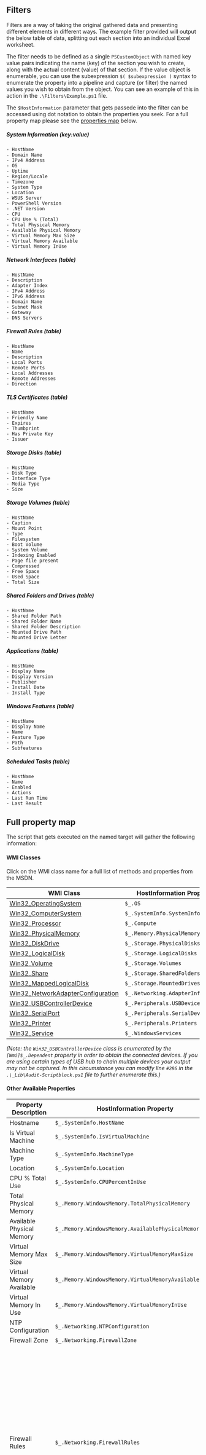 Filters
---------

Filters are a way of taking the original gathered data and presenting different elements in different ways. The example filter provided will output the below table of data, splitting out each section into an individual Excel worksheet.

The filter needs to be defined as a single `PSCustomObject` with named key value pairs indicating the name (key) of the section you wish to create, along with the actual content (value) of that section. If the value object is enumerable, you can use the subexpression `$( $subexpression )` syntax to enumerate the property into a pipeline and capture (or filter) the named values you wish to obtain from the object. You can see an example of this in action in the `.\Filters\Example.ps1` file.

The `$HostInformation` parameter that gets passede into the filter can be accessed using dot notation to obtain the properties you seek. For a full property map please see the [properties map]() below.

##### System Information (key:value)
	- HostName
	- Domain Name
	- IPv4 Address
	- OS
	- Uptime
	- Region/Locale
	- Timezone
	- System Type
	- Location
	- WSUS Server
	- PowerShell Version
	- .NET Version
	- CPU
	- CPU Use % (Total)
	- Total Physical Memory
	- Available Physical Memory
	- Virtual Memory Max Size
	- Virtual Memory Available
	- Virtual Memory InUse
	
##### Network Interfaces (table)
	- HostName
	- Description
	- Adapter Index
	- IPv4 Address
	- IPv6 Address
	- Domain Name
	- Subnet Mask
	- Gateway
	- DNS Servers
	
##### Firewall Rules (table)
	- HostName
	- Name
	- Description
	- Local Ports
	- Remote Ports
	- Local Addresses
	- Remote Addresses
	- Direction
	
##### TLS Certificates (table)
	- HostName
	- Friendly Name
	- Expires
	- Thumbprint
	- Has Private Key
	- Issuer
	
##### Storage Disks (table)
	- HostName
	- Disk Type
	- Interface Type
	- Media Type
	- Size
	
##### Storage Volumes (table)
	- HostName
	- Caption
	- Mount Point
	- Type
	- Filesystem
	- Boot Volume
	- System Volume
	- Indexing Enabled
	- Page file present
	- Compressed
	- Free Space
	- Used Space
	- Total Size
	
##### Shared Folders and Drives (table)
	- HostName
	- Shared Folder Path
	- Shared Folder Name
	- Shared Folder Description
	- Mounted Drive Path
	- Mounted Drive Letter
	
##### Applications (table)
	- HostName
	- Display Name
	- Display Version
	- Publisher
	- Install Date
	- Install Type
	
##### Windows Features (table)
	- HostName
	- Display Name
	- Name
	- Feature Type
	- Path
	- Subfeatures
	
##### Scheduled Tasks (table)
	- HostName
	- Name
	- Enabled
	- Actions
	- Last Run Time
	- Last Result

Full property map
---------
The script that gets executed on the named target will gather the following information:

#### WMI Classes
Click on the WMI class name for a full list of methods and properties from the MSDN.

| WMI Class  | HostInformation Property  |
|---|---|
| [Win32_OperatingSystem](https://msdn.microsoft.com/en-us/library/aa394239(v=vs.85).aspx) | `$_.OS` |
| [Win32_ComputerSystem](https://msdn.microsoft.com/en-us/library/aa394102(v=vs.85).aspx) | `$_.SystemInfo.SystemInfo` |
| [Win32_Processor](https://msdn.microsoft.com/en-us/library/aa394373(v=vs.85).aspx) | `$_.Compute` |
| [Win32_PhysicalMemory](https://msdn.microsoft.com/en-us/library/aa394347(v=vs.85).aspx) | `$_.Memory.PhysicalMemory` |
| [Win32_DiskDrive](https://msdn.microsoft.com/en-us/library/aa394132(v=vs.85).aspx) | `$_.Storage.PhysicalDisks` |
| [Win32_LogicalDisk](https://msdn.microsoft.com/en-us/library/aa394173(v=vs.85).aspx) | `$_.Storage.LogicalDisks` |
| [Win32_Volume](https://msdn.microsoft.com/en-us/library/aa394515(v=vs.85).aspx) | `$_.Storage.Volumes` |
| [Win32_Share](https://msdn.microsoft.com/en-us/library/aa394435(v=vs.85).aspx) | `$_.Storage.SharedFolders` |
| [Win32_MappedLogicalDisk](https://msdn.microsoft.com/en-us/library/aa394194(v=vs.85).aspx) | `$_.Storage.MountedDrives` |
| [Win32_NetworkAdapterConfiguration](https://msdn.microsoft.com/en-us/library/aa394217(v=vs.85).aspx) | `$_.Networking.AdapterInformation` |
| [Win32_USBControllerDevice](https://msdn.microsoft.com/en-us/library/aa394505(v=vs.85).aspx) | `$_.Peripherals.USBDevices` |
| [Win32_SerialPort](https://msdn.microsoft.com/en-us/library/aa394413(v=vs.85).aspx) | `$_.Peripherals.SerialDevices` |
| [Win32_Printer](https://msdn.microsoft.com/en-us/library/aa394363(v=vs.85).aspx) | `$_.Peripherals.Printers` |
| [Win32_Service](https://msdn.microsoft.com/en-us/library/aa394418(v=vs.85).aspx) | `$_.WindowsServices` |

_(Note: the `Win32_USBControllerDevice` class is enumerated by the `[Wmi]$_.Dependent` property in order to obtain the connected devices. If you are using certain types of USB hub to chain multiple devices your output may not be captured. In this circumstance you can modify line `#286` in the `.\_Lib\Audit-Scriptblock.ps1` file to further enumerate this.)_

#### Other Available Properties

| Property Description  | HostInformation Property  | Contains |
|---|---|---|
| Hostname | `$_.SystemInfo.HostName` | String |
| Is Virtual Machine | `$_.SystemInfo.IsVirtualMachine` | String |
| Machine Type | `$_.SystemInfo.MachineType` | String |
| Location | `$_.SystemInfo.Location` | String |
| CPU % Total Use | `$_.SystemInfo.CPUPercentInUse` | String |
| Total Physical Memory | `$_.Memory.WindowsMemory.TotalPhysicalMemory` | String |
| Available Physical Memory | `$_.Memory.WindowsMemory.AvailablePhysicalMemory` | String |
| Virtual Memory Max Size | `$_.Memory.WindowsMemory.VirtualMemoryMaxSize` | String |
| Virtual Memory Available | `$_.Memory.WindowsMemory.VirtualMemoryAvailable` | String |
| Virtual Memory In Use | `$_.Memory.WindowsMemory.VirtualMemoryInUse` | String |
| NTP Configuration | `$_.Networking.NTPConfiguration` | Output from `w32tm /query /configuration` |
| Firewall Zone | `$_.Networking.FirewallZone` | String |
| Firewall Rules | `$_.Networking.FirewallRules` | Name<br/> Description<br/> ApplicationName<br/> serviceName<br/> Protocol<br/> LocalPorts<br/> RemotePorts<br/> LocalAddresses<br/> RemoteAddresses<br/> IcmpTypesAndCodes<br/> Direction<br/> Interfaces<br/> InterfaceTypes<br/> Enabled<br/> Grouping<br/> Profiles<br/> EdgeTraversal<br/> Action<br/> EdgeTraversalOptions<br/> LocalAppPackageId<br/> LocalUserOwner<br/> LocalUserAuthorizedList<br/> RemoteUserAuthorizedList<br/> RemoteMachineAuthorizedList<br/> SecureFlags |
| Installed Apps (x32) | `$_.Applications.x32` | DisplayName<br /> DisplayVersion<br /> Publisher<br /> InstallDate |
| Installed Apps (x64) | `$_.Applications.x64` | DisplayName<br /> DisplayVersion<br /> Publisher<br /> InstallDate |
| Windows Roles & Features | `$_.RolesAndFeatures` | Name<br /> Installed<br /> FeatureType<br /> Path<br /> Depth<br /> DependsOn<br /> Parent<br /> SubFeatures<br /> SystemService<br /> Notification<br /> BestPracticesModelId<br /> AdditionalInfo<br /> |
| IIS WebSites | `$_.IISConfiguration.WebSites` | ID<br /> Name<br /> Bindings<br /> PhysicalPath<br /> State<br /> |
| IIS App Pools | `$_.IISConfiguration.ApplicationPools` | Name<br /> AutoStart<br /> Applications<br /> StartMode<br /> State<br /> ManagedRuntimeVersion<br /> ManagedPipelineMode<br /> |
| IIS Web Bindings | `$_.IISConfiguration.WebBindings` | BindingInformation<br /> Protocol</br> |
| IIS Virtual Dirs | `$_.IISConfiguration.VirtualDirectories` | PhysicalPath<br /> Name<br /> Path<br /> |
| IIS Config Files | `$_.IISConfiguration.ConfigurationFiles` | XML Content of associated *.config files |
| TLS Certificates | `$_.TLSCertificates` | PSPath<br /> PSParentPath<br /> PSChildName<br /> PSDrive<br /> PSProvider<br /> PSIsContainer<br /> Archived<br /> Extensions<br /> FriendlyName<br /> IssuerName<br /> NotAfter<br /> NotBefore<br /> HasPrivateKey<br /> PrivateKey<br /> PublicKey<br /> RawData<br /> SerialNumber<br /> SubjectName<br /> SignatureAlgorithm<br /> Thumbprint<br /> Version<br /> Handle<br /> Issuer<br /> Subject<br /> |
| Windows Updates History | `$_.WindowsUpdates.UpdateHistory` | Title<br /> Description<br /> Date<br /> Operation<br /> |
| WSUS Server | `$_.WindowsUpdates.WSUSServer` | String |
| PowerShell Version | `$_.Management.PowerShellVersion` | String |
| .NET Version | `$_.Management.DotNetVersion` | String |
| WinRM Enabled | `$_.Management.WinRMEnabled` | String |
| Scheduled Tasks | $_.ScheduledTasks | NextRunTime<br /> State<br /> Actions<br /> Path<br /> Name<br /> LastRunTime<br /> MissedRuns<br /> LastResult<br /> Enabled<br /> |
| DC Info | `$_.ActiveDirectoryDomainController.DomainController` | ComputerObjectDN<br /> DefaultPartition<br /> Domain<br /> Enabled<br /> Forest<br /> HostName<br /> InvocationId<br /> IPv4Address<br /> IPv6Address<br /> IsGlobalCatalog<br /> IsReadOnly<br /> LdapPort<br /> Name<br /> NTDSSettingsObjectDN<br /> OperatingSystem<br /> OperatingSystemHotfix<br /> OperatingSystemServicePack<br /> OperatingSystemVersion<br /> OperationMasterRoles<br /> Partitions<br /> ServerObjectDN<br /> ServerObjectGuid<br /> Site<br /> SslPort<br /> PropertyNames<br /> PropertyCount<br /> |
| Domain Info | `$_.ActiveDirectoryDomainController.Domain` | AllowedDNSSuffixes<br /> ChildDomains<br /> ComputersContainer<br /> DeletedObjectsContainer<br /> DistinguishedName<br /> DNSRoot<br /> DomainControllersContainer<br /> DomainMode<br /> DomainSID<br /> ForeignSecurityPrincipalsContainer<br /> Forest<br /> InfrastructureMaster<br /> LastLogonReplicationInterval<br /> LinkedGroupPolicyObjects<br /> LostAndFoundContainer<br /> ManagedBy<br /> Name<br /> NetBIOSName<br /> ObjectClass<br /> ObjectGUID<br /> ParentDomain<br /> PDCEmulator<br /> QuotasContainer<br /> ReadOnlyReplicaDirectoryServers<br /> ReplicaDirectoryServers<br /> RIDMaster<br /> SubordinateReferences<br /> SystemsContainer<br /> UsersContainer<br /> PropertyNames<br /> PropertyCount<br /> |
| Forest Info | `$_.ActiveDirectoryDomainController.Forest` | ApplicationPartitions<br /> CrossForestReferences<br /> DomainNamingMaster<br /> Domains<br /> ForestMode<br /> GlobalCatalogs<br /> Name<br /> PartitionsContainer<br /> RootDomain<br /> SchemaMaster<br /> Sites<br /> SPNSuffixes<br /> UPNSuffixes<br /> PropertyNames<br /> PropertyCount<br /> |
| Directory Service Specific Entries |  `$_.ActiveDirectoryDomainController.DSE` | configurationNamingContext<br /> currentTime<br /> defaultNamingContext<br /> dnsHostName<br /> domainControllerFunctionality<br /> domainFunctionality<br /> dsServiceName<br /> forestFunctionality<br /> highestCommittedUSN<br /> isGlobalCatalogReady<br /> isSynchronized<br /> ldapServiceName<br /> namingContexts<br /> rootDomainNamingContext<br /> schemaNamingContext<br /> serverName<br /> subschemaSubentry<br /> supportedCapabilities<br /> supportedControl<br /> supportedLDAPPolicies<br /> supportedLDAPVersion<br /> supportedSASLMechanisms<br /> Synchronized<br /> GlobalCatalogReady<br /> PropertyNames<br /> PropertyCount<br /> |
| DC Diag |  `$_.ActiveDirectoryDomainController.DCDiag` | Output from `dcdiag` |
| SQL Database List | `$_.SQLServer.DatabaseList` | String[] of database names |
| SQL Database Information | `$_.SQLServer.DatabaseInformation` | Output from `SP_HELPDB` for all databases |
| Apache Virtual Hosts | `$_.ApacheVirtualHosts` | String[] of Virtual Hosts |
| Tomcat Applications | `$_.TomcatApplications` | String[] of applications |